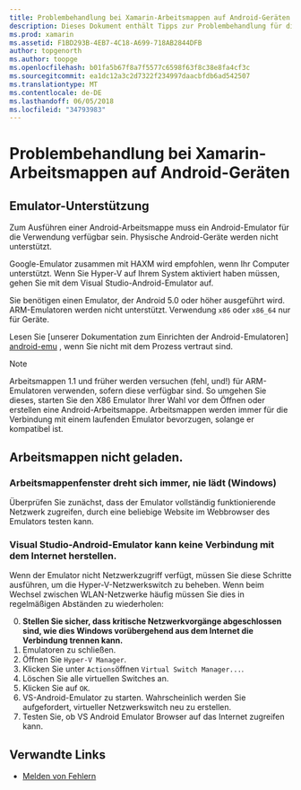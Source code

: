 ```yaml
---
title: Problembehandlung bei Xamarin-Arbeitsmappen auf Android-Geräten
description: Dieses Dokument enthält Tipps zur Problembehandlung für die Arbeit mit Xamarin-Arbeitsmappen auf Android-Geräten. Emulator-Unterstützung, Arbeitsmappen, die geladen werden kann und anderen Themen werden erörtert.
ms.prod: xamarin
ms.assetid: F1BD293B-4EB7-4C18-A699-718AB2844DFB
author: topgenorth
ms.author: toopge
ms.openlocfilehash: b01fa5b67f8a7f5577c6598f63f8c38e8fa4cf3c
ms.sourcegitcommit: ea1dc12a3c2d7322f234997daacbfdb6ad542507
ms.translationtype: MT
ms.contentlocale: de-DE
ms.lasthandoff: 06/05/2018
ms.locfileid: "34793983"
---
```

# <a name="troubleshooting-xamarin-workbooks-on-android"></a>Problembehandlung bei Xamarin-Arbeitsmappen auf Android-Geräten

## <a name="emulator-support"></a>Emulator-Unterstützung

Zum Ausführen einer Android-Arbeitsmappe muss ein Android-Emulator für die Verwendung verfügbar sein. Physische Android-Geräte werden nicht unterstützt.

Google-Emulator zusammen mit HAXM wird empfohlen, wenn Ihr Computer unterstützt.
Wenn Sie Hyper-V auf Ihrem System aktiviert haben müssen, gehen Sie mit dem Visual Studio-Android-Emulator auf.

Sie benötigen einen Emulator, der Android 5.0 oder höher ausgeführt wird. ARM-Emulatoren werden nicht unterstützt. Verwendung `x86` oder `x86_64` nur für Geräte.

Lesen Sie [unserer Dokumentation zum Einrichten der Android-Emulatoren] [ android-emu] , wenn Sie nicht mit dem Prozess vertraut sind.

> [!NOTE]
> Arbeitsmappen 1.1 und früher werden versuchen (fehl, und!) für ARM-Emulatoren verwenden, sofern diese verfügbar sind. So umgehen Sie dieses, starten Sie den X86 Emulator Ihrer Wahl vor dem Öffnen oder erstellen eine Android-Arbeitsmappe. Arbeitsmappen werden immer für die Verbindung mit einem laufenden Emulator bevorzugen, solange er kompatibel ist.

## <a name="workbooks-wont-load"></a>Arbeitsmappen nicht geladen.

### <a name="workbook-window-spins-forever-never-loads-windows"></a>Arbeitsmappenfenster dreht sich immer, nie lädt (Windows)

Überprüfen Sie zunächst, dass der Emulator vollständig funktionierende Netzwerk zugreifen, durch eine beliebige Website im Webbrowser des Emulators testen kann.

### <a name="visual-studio-android-emulator-cannot-connect-to-the-internet"></a>Visual Studio-Android-Emulator kann keine Verbindung mit dem Internet herstellen.

Wenn der Emulator nicht Netzwerkzugriff verfügt, müssen Sie diese Schritte ausführen, um die Hyper-V-Netzwerkswitch zu beheben. Wenn beim Wechsel zwischen WLAN-Netzwerke häufig müssen Sie dies in regelmäßigen Abständen zu wiederholen:

0. **Stellen Sie sicher, dass kritische Netzwerkvorgänge abgeschlossen sind, wie dies Windows vorübergehend aus dem Internet die Verbindung trennen kann.**
1. Emulatoren zu schließen.
2. Öffnen Sie `Hyper-V Manager`.
3. Klicken Sie unter `Actions`öffnen `Virtual Switch Manager...`.
4. Löschen Sie alle virtuellen Switches an.
5. Klicken Sie auf `OK`.
6. VS-Android-Emulator zu starten. Wahrscheinlich werden Sie aufgefordert, virtueller Netzwerkswitch neu zu erstellen.
7. Testen Sie, ob VS Android Emulator Browser auf das Internet zugreifen kann.

[android-emu]: https://developer.xamarin.com/guides/android/deployment,_testing,_and_metrics/debug-on-emulator/


## <a name="related-links"></a>Verwandte Links

- [Melden von Fehlern](~/tools/workbooks/install.md#reporting-bugs)

